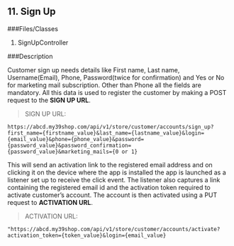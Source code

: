 ## 11. Sign Up

###Files/Classes

1. SignUpController

###Description

Customer sign up needs details like First name, Last name, Username(Email), Phone, Password(twice for confirmation) and Yes or No for marketing mail subscription. Other than Phone all the fields are mandatory. All this data is used to register the customer by making a POST request to the **SIGN UP URL**.

>SIGN UP URL:

```API
https://abcd.my39shop.com/api/v1/store/customer/accounts/sign_up?first_name={firstname_value}&last_name={lastname_value}&login={email_value}&phone={phone_value}&password={password_value}&password_confirmation={password_value}&marketing_mails={0 or 1}
```

This will send an activation link to the registered email address and on clicking it on the device where the app is installed the app is launched as a listener set up to receive the click event. The listener also captures a link containing the registered email id and the activation token required to activate customer’s account.
The account is then activated using a PUT request to **ACTIVATION URL**.

>ACTIVATION URL:

```API
"https://abcd.my39shop.com/api/v1/store/customer/accounts/activate?activation_token={token_value}&login={email_value}
```